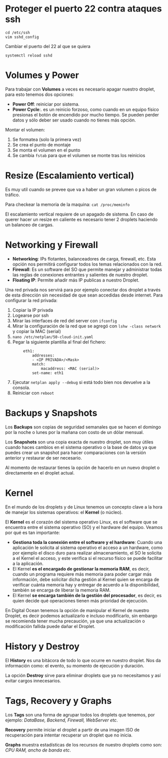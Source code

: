 # Proteger el puerto 22 contra ataques ssh

```
cd /etc/ssh
vim sshd_config
```

Cambiar el puerto del 22 al que se quiera

`systemctl reload sshd`

# Volumes y Power

Para trabajar con **Volumes** a veces es necesario apagar nuestro droplet, para esto tenemos dos opciones:

- **Power Off**: reiniciar por sistema.
- **Power Cycle**:. es un reinicio forzoso, como cuando en un equipo físico presionas el botón de encendido por mucho tiempo. Se pueden perder datos y sólo deber ser usado cuando no tienes más opción.

Montar el volumen:

1. Se formatea (solo la primera vez)
2. Se crea el punto de montaje
3. Se monta el volumen en el punto
4. Se cambia `fstab` para que el volumen se monte tras los reinicios

# Resize (Escalamiento vertical)

Es muy util cuando se prevee que va a haber un gran volumen o picos de tráfico.

Para checkear la memoria de la maquina: `cat /proc/meminfo`

El escalamiento vertical requiere de un apagado de sistema. En caso de querer hacer un resize en caliente es necesario tener 2 droplets haciendo un balanceo de cargas.

# Networking y Firewall

- **Networking**: IPs flotantes, balanceadores de carga, firewall, etc. Esta opción nos permitirá configurar todos los temas relacionados con la red.
- **Firewall**: Es un software del SO que permite manejar y administrar todas las reglas de conexiones entrantes y salientes de nuestro droplet.
- **Floating IP**: Permite añadir más IP publicas a nuestro Droplet.

Una red privada nos servirá para por ejemplo conectar dos droplet a través de esta dirección sin necesidad de que sean accedidas desde internet.
Para configurar la red privada:

1. Copiar la IP privada
2. Logearse por ssh
3. Mirar las interfaces de red del server con `ifconfig`
4. Mirar la configuración de la red que se agregó con `lshw -class network` y copiar la MAC (serial)
5. `nano /etc/netplan/50-cloud-init.yaml`
6. Pegar la siguiente plantilla al final del fichero:

```
        eth1:
            addresses:
            - <IP PRIVADA>/<Mask>
            match:
                macaddress: <MAC (serial)>
            set-name: eth1
```

7. Ejecutar `netplan apply --debug` si está todo bien nos devuelve a la consola.
8. Reiniciar con `reboot`

# Backups y Snapshots

Los **Backups** son copias de seguridad semanales que se hacen el domingo por la noche o lunes por la mañana con costo de un dólar mensual.

Los **Snapshots** son una copia exacta de nuestro droplet, son muy útiles cuando haces cambios en el sistema operativo o la base de datos ya que puedes crear un snapshot para hacer comparaciones con la versión anterior y restaurar de ser necesario.

Al momento de restaurar tienes la opción de hacerlo en un nuevo droplet o directamente en el droplet actual.

# Kernel

En el mundo de los droplets y de Linux tenemos un concepto clave a la hora de manejar los sistemas operativos: el **Kernel** (o núcleo).

El **Kernel** es el corazón del sistema operativo Linux, es el software que se encuentra entre el sistema operativo (SO) y el hardware del equipo. Veamos por qué es tan importante:

- **Gestiona toda la conexión entre el software y el hardware**: Cuando una aplicación le solicita al sistema operativo el acceso a un hardware, como por ejemplo el disco duro para realizar almacenamiento, el SO le solicita a el Kernel el acceso, y este verifica si el recurso físico se puede facilitar a la aplicación.
- El Kernel **es el encargado de gestionar la memoria RAM**, es decir, cuando un programa requiere más memoria para poder cargar más información, debe solicitar dicha gestión al Kernel quien se encarga de verificar cuánta memoria hay y entregar de acuerdo a la disponibilidad, también se encarga de liberar la memoria RAM.
- El Kernel **se encarga también de la gestión del procesador**, es decir, es quien decide qué operaciones tienen más prioridad de ejecución.

En Digital Ocean tenemos la opción de manipular el Kernel de nuestro Droplet, es decir podemos actualizarlo e incluso modifícarlo, sin embargo se recomienda tener mucha precaución, ya que una actualización o modificación fallida puede dañar el Droplet.

# History y Destroy

El **History** es una bitácora de todo lo que ocurre en nuestro droplet. Nos da información como: el evento, su momento de ejecución y duración.

La opción **Destroy** sirve para eliminar droplets que ya no necesitamos y así evitar cargos innecesarios.

# Tags, Recovery y Graphs

Los **Tags** son una forma de agrupar todos los droplets que tenemos, por ejemplo: _DataBase, Backend, Firewall, WebServer etc_.

**Recovery** permite iniciar el droplet a partir de una imagen ISO de recuperación para intentar recuperar un droplet que no inicia.

**Graphs** muestra estadísticas de los recursos de nuestro droplets como son: _CPU RAM, ancho de banda etc_.
